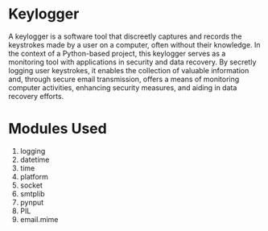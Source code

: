 # Keylogger

A keylogger is a software tool that discreetly captures and records the keystrokes made by a user on a computer, often without their knowledge. In the context of a Python-based project, this keylogger serves as a monitoring tool with applications in security and data recovery. By secretly logging user keystrokes, it enables the collection of valuable information and, through secure email transmission, offers a means of monitoring computer activities, enhancing security measures, and aiding in data recovery efforts.

# Modules Used

1. logging
2. datetime
3. time
4. platform
5. socket
6. smtplib
7. pynput
8. PIL
9. email.mime
